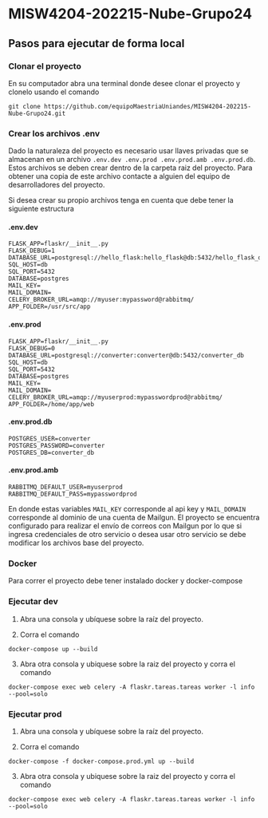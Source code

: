 # MISW4204-202215-Nube-Grupo24
## Pasos para ejecutar de forma local

### Clonar el proyecto
En su computador abra una terminal donde desee clonar el proyecto y clonelo usando el comando

```git clone https://github.com/equipoMaestriaUniandes/MISW4204-202215-Nube-Grupo24.git```


### Crear los archivos .env
Dado la naturaleza del proyecto es necesario usar llaves privadas que se almacenan en un archivo ```.env.dev .env.prod .env.prod.amb .env.prod.db```. Estos archivos se deben crear dentro de la carpeta raiz del proyecto. Para obtener una copia de este archivo contacte a alguien del equipo de desarrolladores del proyecto.

Si desea crear su propio archivos tenga en cuenta que debe tener la siguiente estructura  
#### .env.dev
```
FLASK_APP=flaskr/__init__.py
FLASK_DEBUG=1
DATABASE_URL=postgresql://hello_flask:hello_flask@db:5432/hello_flask_dev
SQL_HOST=db
SQL_PORT=5432
DATABASE=postgres
MAIL_KEY=
MAIL_DOMAIN=
CELERY_BROKER_URL=amqp://myuser:mypassword@rabbitmq/
APP_FOLDER=/usr/src/app
```
#### .env.prod
```
FLASK_APP=flaskr/__init__.py
FLASK_DEBUG=0
DATABASE_URL=postgresql://converter:converter@db:5432/converter_db
SQL_HOST=db
SQL_PORT=5432
DATABASE=postgres
MAIL_KEY=
MAIL_DOMAIN=
CELERY_BROKER_URL=amqp://myuserprod:mypasswordprod@rabbitmq/
APP_FOLDER=/home/app/web
```
#### .env.prod.db
```
POSTGRES_USER=converter
POSTGRES_PASSWORD=converter
POSTGRES_DB=converter_db
```
#### .env.prod.amb
```
RABBITMQ_DEFAULT_USER=myuserprod
RABBITMQ_DEFAULT_PASS=mypasswordprod
```
En donde estas variables ```MAIL_KEY``` corresponde al api key y ```MAIL_DOMAIN``` corresponde al dominio de una cuenta de Mailgun. El proyecto se encuentra configurado para realizar el envío de correos con Mailgun por lo que si ingresa credenciales de otro servicio o desea usar otro servicio se debe modificar los archivos base del proyecto. 

### Docker
Para correr el proyecto debe tener instalado docker y docker-compose

### Ejecutar dev
1. Abra una consola y ubíquese sobre la raíz del proyecto. 

2. Corra el comando 

```docker-compose up --build```

3. Abra otra consola y ubiquese sobre la raiz del proyecto y corra el comando

```docker-compose exec web celery -A flaskr.tareas.tareas worker -l info --pool=solo```

### Ejecutar prod
1. Abra una consola y ubíquese sobre la raíz del proyecto. 

2. Corra el comando 

```docker-compose -f docker-compose.prod.yml up --build```

3. Abra otra consola y ubiquese sobre la raiz del proyecto y corra el comando

```docker-compose exec web celery -A flaskr.tareas.tareas worker -l info --pool=solo```
